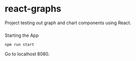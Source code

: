 # react-graphs

Project testing out graph and chart components using React.

###
Starting the App

`npm run start`

Go to localhost 8080.
